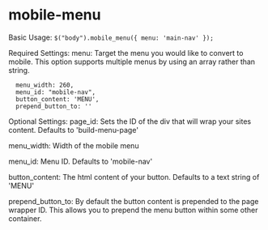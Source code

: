 mobile-menu
===========

Basic Usage:
`$("body").mobile_menu({ menu: 'main-nav' });`

Required Settings:
menu: Target the menu you would like to convert to mobile. This option supports multiple menus by using an array rather than string.

      menu_width: 260,
      menu_id: "mobile-nav",
      button_content: 'MENU',
      prepend_button_to: ''

Optional Settings:
page_id: Sets the ID of the div that will wrap your sites content. Defaults to 'build-menu-page'

menu_width: Width of the mobile menu

menu_id: Menu ID. Defaults to 'mobile-nav'

button_content: The html content of your button. Defaults to a text string of 'MENU'

prepend_button_to: By default the button content is prepended to the page wrapper ID. This allows you to prepend the menu button within some other container.